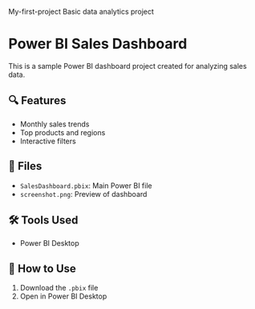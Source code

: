 My-first-project
Basic data analytics project
# Power BI Sales Dashboard

This is a sample Power BI dashboard project created for analyzing sales data.

## 🔍 Features
- Monthly sales trends
- Top products and regions
- Interactive filters

## 📂 Files
- `SalesDashboard.pbix`: Main Power BI file
- `screenshot.png`: Preview of dashboard

## 🛠️ Tools Used
- Power BI Desktop

## 📌 How to Use
1. Download the `.pbix` file
2. Open in Power BI Desktop
